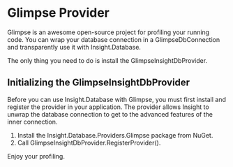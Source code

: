 # Glimpse Provider #

Glimpse is an awesome open-source project for profiling your running code. You can wrap your database connection in a GlimpseDbConnection and transparently use it with Insight.Database.

The only thing you need to do is install the GlimpseInsightDbProvider.

## Initializing the GlimpseInsightDbProvider ##

Before you can use Insight.Database with Glimpse, you must first install and register the provider in your application. The provider allows Insight to unwrap the database connection to get to the advanced features of the inner connection.

1. Install the Insight.Database.Providers.Glimpse package from NuGet.
2. Call GlimpseInsightDbProvider.RegisterProvider().

Enjoy your profiling. 

